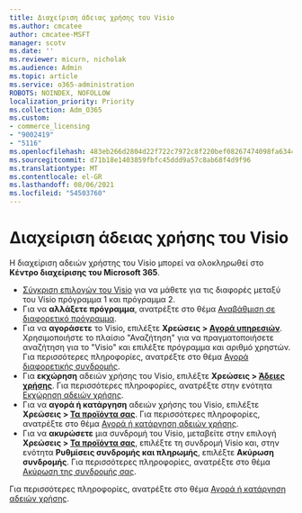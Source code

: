```yaml
---
title: Διαχείριση άδειας χρήσης του Visio
ms.author: cmcatee
author: cmcatee-MSFT
manager: scotv
ms.date: ''
ms.reviewer: micurn, nicholak
ms.audience: Admin
ms.topic: article
ms.service: o365-administration
ROBOTS: NOINDEX, NOFOLLOW
localization_priority: Priority
ms.collection: Adm_O365
ms.custom:
- commerce_licensing
- "9002419"
- "5116"
ms.openlocfilehash: 483eb266d2804d22f722c7972c8f220bef08267474098fa63441dbaf19c5716c
ms.sourcegitcommit: d71b18e1403859fbfc45ddd9a57c8ab68f4d9f96
ms.translationtype: MT
ms.contentlocale: el-GR
ms.lasthandoff: 08/06/2021
ms.locfileid: "54503760"
---
```

# <a name="visio-license-management"></a>Διαχείριση άδειας χρήσης του Visio

Η διαχείριση αδειών χρήστης του Visio μπορεί να ολοκληρωθεί στο **Κέντρο διαχείρισης του Microsoft 365**.

- [Σύγκριση επιλογών του Visio](https://www.microsoft.com/microsoft-365/visio/microsoft-visio-plans-and-pricing-compare-visio-options?rtc=1) για να μάθετε για τις διαφορές μεταξύ του Visio πρόγραμμα 1 και πρόγραμμα 2.
- Για να **αλλάξετε πρόγραμμα**, ανατρέξτε στο θέμα [Αναβάθμιση σε διαφορετικό πρόγραμμα](/microsoft-365/commerce/subscriptions/upgrade-to-different-plan).
- Για να **αγοράσετε** το Visio, επιλέξτε **Χρεώσεις > [Αγορά υπηρεσιών](https://go.microsoft.com/fwlink/p/?linkid=868433)**. Χρησιμοποιήστε το πλαίσιο "Αναζήτηση" για να πραγματοποιήσετε αναζήτηση για το "Visio" και επιλέξτε πρόγραμμα και αριθμό χρηστών. Για περισσότερες πληροφορίες, ανατρέξτε στο θέμα [Αγορά διαφορετικής συνδρομής](/microsoft-365/commerce/try-or-buy-microsoft-365#buy-a-different-subscription).
- Για **εκχώρηση** αδειών χρήσης του Visio, επιλέξτε **Χρεώσεις > [Άδειες χρήσης](https://go.microsoft.com/fwlink/p/?linkid=842264)**. Για περισσότερες πληροφορίες, ανατρέξτε στην ενότητα [Εκχώρηση αδειών χρήσης](/microsoft-365/admin/manage/assign-licenses-to-users).
- Για να **αγορά ή κατάργηση** αδειών χρήσης του Visio, επιλέξτε **Χρεώσεις > [Τα προϊόντα σας](https://go.microsoft.com/fwlink/p/?linkid=842054)**. Για περισσότερες πληροφορίες, ανατρέξτε στο θέμα [Αγορά ή κατάργηση αδειών χρήσης](/microsoft-365/commerce/licenses/buy-licenses#buy-or-remove-licenses-for-your-business-subscription).
- Για να **ακυρώσετε** μια συνδρομή του Visio, μεταβείτε στην επιλογή **Χρεώσεις > [Τα προϊόντα σας](https://go.microsoft.com/fwlink/p/?linkid=842054)**, επιλέξτε τη συνδρομή Visio και, στην ενότητα **Ρυθμίσεις συνδρομής και πληρωμής**, επιλέξτε **Ακύρωση συνδρομής**. Για περισσότερες πληροφορίες, ανατρέξτε στο θέμα [Ακύρωση της συνδρομής σας](/microsoft-365/commerce/subscriptions/cancel-your-subscription).

Για περισσότερες πληροφορίες, ανατρέξτε στο θέμα [Αγορά ή κατάργηση αδειών χρήσης](/microsoft-365/commerce/licenses/buy-licenses).